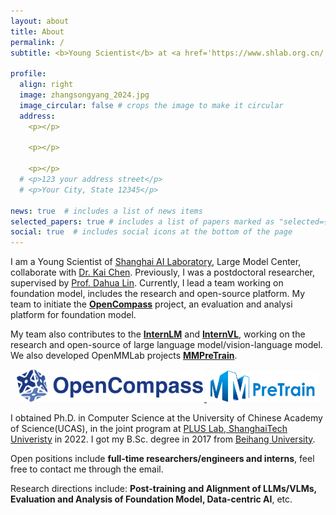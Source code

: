 ```yaml
---
layout: about
title: About
permalink: /
subtitle: <b>Young Scientist</b> at <a href='https://www.shlab.org.cn/'>Shanghai AI Laboratory</a>, Shanghai, China.

profile:
  align: right
  image: zhangsongyang_2024.jpg
  image_circular: false # crops the image to make it circular
  address: 
    <p></p>

    <p></p>    

    <p></p>
  # <p>123 your address street</p>
  # <p>Your City, State 12345</p>

news: true  # includes a list of news items
selected_papers: true # includes a list of papers marked as "selected={true}"
social: true  # includes social icons at the bottom of the page
---
```


I am a Young Scientist of [Shanghai AI Laboratory](https://www.shlab.org.cn/), Large Model Center, collaborate with [Dr. Kai Chen](https://chenkai.site/). Previously, I was a postdoctoral researcher, supervised by [Prof. Dahua Lin](http://dahua.me/). Currently, I lead a team working on foundation model, includes the research and open-source platform. My team to initiate the  [**OpenCompass**](https://opencompass.org.cn/) project, an evaluation and analysi platform for foundation model.

My team also contributes to the [**InternLM**](https://github.com/InternLM) and [**InternVL**](https://arxiv.org/abs/2508.18265), working on the research and open-source of large language model/vision-language model. We also developed OpenMMLab projects [**MMPreTrain**](https://github.com/open-mmlab/mmpretrain).

<div align="center">
  <a href="https://github.com/open-compass/">
  <img src="https://raw.githubusercontent.com/InternLM/opencompass/main/docs/en/_static/image/logo.svg"  alt="OpenCompass" width="300px"/>
  </a>
   <a href="https://github.com/open-mmlab/mmpretrain">
  <img src="https://raw.githubusercontent.com/open-mmlab/mmpretrain/main/docs/en/_static/image/mmpt-logo.png"  alt="MMPreTrain" width="180px"/>
  </a>
</div>


I obtained Ph.D. in Computer Science at the University of Chinese Academy of Science(UCAS), in the joint program at [PLUS Lab, ShanghaiTech Univeristy](http://plus.sist.shanghaitech.edu.cn/) in 2022. I got my B.Sc. degree in 2017 from [Beihang University](https://www.buaa.edu.cn/).

Open positions include **full-time researchers/engineers and interns**, feel free to contact me through the email.
<!-- If you are interested in joining OpenMMLab, please feel free to contact him through the email. -->
Research directions include: **Post-training and Alignment of LLMs/VLMs, Evaluation and Analysis of Foundation Model, Data-centric AI**, etc.
